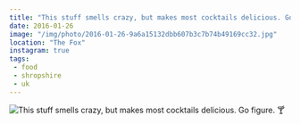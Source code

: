 ```yaml
---
title: "This stuff smells crazy, but makes most cocktails delicious. Go figure. 🍸"
date: 2016-01-26
image: "/img/photo/2016-01-26-9a6a15132dbb607b3c7b74b49169cc32.jpg"
location: "The Fox"
instagram: true
tags:
 - food
 - shropshire
 - uk
---
```


![This stuff smells crazy, but makes most cocktails delicious. Go figure. 🍸](/img/photo/2016-01-26-9a6a15132dbb607b3c7b74b49169cc32.jpg)
